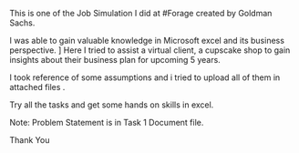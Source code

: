 This is one of the Job Simulation I did at #Forage created by Goldman Sachs.

I was able to gain valuable knowledge in Microsoft excel and its business perspective.
]
Here I tried to assist a virtual client, a cupscake shop to gain insights about their business plan for upcoming 5 years.

I took reference of some assumptions and i tried to upload all of them in attached files .

Try all the tasks and get some hands on skills in excel.

Note: Problem Statement is in Task 1 Document file.

Thank You
